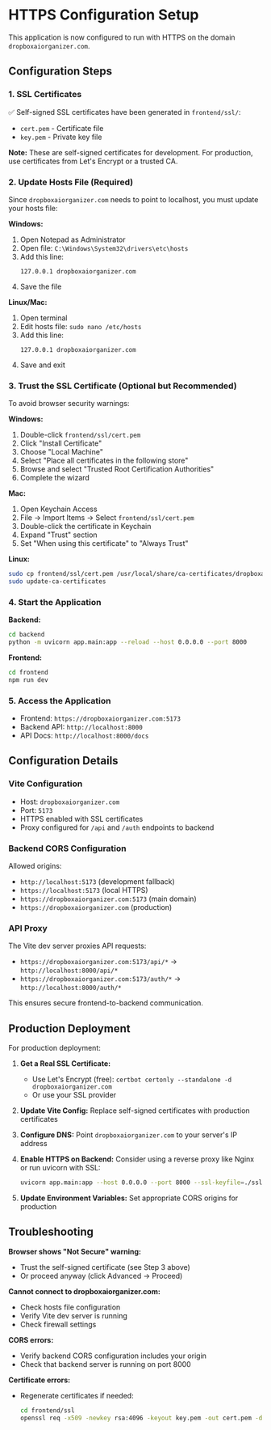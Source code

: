 # HTTPS Configuration Setup

This application is now configured to run with HTTPS on the domain `dropboxaiorganizer.com`.

## Configuration Steps

### 1. SSL Certificates
✅ Self-signed SSL certificates have been generated in `frontend/ssl/`:
- `cert.pem` - Certificate file
- `key.pem` - Private key file

**Note:** These are self-signed certificates for development. For production, use certificates from Let's Encrypt or a trusted CA.

### 2. Update Hosts File (Required)

Since `dropboxaiorganizer.com` needs to point to localhost, you must update your hosts file:

**Windows:**
1. Open Notepad as Administrator
2. Open file: `C:\Windows\System32\drivers\etc\hosts`
3. Add this line:
   ```
   127.0.0.1 dropboxaiorganizer.com
   ```
4. Save the file

**Linux/Mac:**
1. Open terminal
2. Edit hosts file: `sudo nano /etc/hosts`
3. Add this line:
   ```
   127.0.0.1 dropboxaiorganizer.com
   ```
4. Save and exit

### 3. Trust the SSL Certificate (Optional but Recommended)

To avoid browser security warnings:

**Windows:**
1. Double-click `frontend/ssl/cert.pem`
2. Click "Install Certificate"
3. Choose "Local Machine"
4. Select "Place all certificates in the following store"
5. Browse and select "Trusted Root Certification Authorities"
6. Complete the wizard

**Mac:**
1. Open Keychain Access
2. File → Import Items → Select `frontend/ssl/cert.pem`
3. Double-click the certificate in Keychain
4. Expand "Trust" section
5. Set "When using this certificate" to "Always Trust"

**Linux:**
```bash
sudo cp frontend/ssl/cert.pem /usr/local/share/ca-certificates/dropboxaiorganizer.crt
sudo update-ca-certificates
```

### 4. Start the Application

**Backend:**
```bash
cd backend
python -m uvicorn app.main:app --reload --host 0.0.0.0 --port 8000
```

**Frontend:**
```bash
cd frontend
npm run dev
```

### 5. Access the Application

- Frontend: `https://dropboxaiorganizer.com:5173`
- Backend API: `http://localhost:8000`
- API Docs: `http://localhost:8000/docs`

## Configuration Details

### Vite Configuration
- Host: `dropboxaiorganizer.com`
- Port: `5173`
- HTTPS enabled with SSL certificates
- Proxy configured for `/api` and `/auth` endpoints to backend

### Backend CORS Configuration
Allowed origins:
- `http://localhost:5173` (development fallback)
- `https://localhost:5173` (local HTTPS)
- `https://dropboxaiorganizer.com:5173` (main domain)
- `https://dropboxaiorganizer.com` (production)

### API Proxy
The Vite dev server proxies API requests:
- `https://dropboxaiorganizer.com:5173/api/*` → `http://localhost:8000/api/*`
- `https://dropboxaiorganizer.com:5173/auth/*` → `http://localhost:8000/auth/*`

This ensures secure frontend-to-backend communication.

## Production Deployment

For production deployment:

1. **Get a Real SSL Certificate:**
   - Use Let's Encrypt (free): `certbot certonly --standalone -d dropboxaiorganizer.com`
   - Or use your SSL provider

2. **Update Vite Config:**
   Replace self-signed certificates with production certificates

3. **Configure DNS:**
   Point `dropboxaiorganizer.com` to your server's IP address

4. **Enable HTTPS on Backend:**
   Consider using a reverse proxy like Nginx or run uvicorn with SSL:
   ```bash
   uvicorn app.main:app --host 0.0.0.0 --port 8000 --ssl-keyfile=./ssl/key.pem --ssl-certfile=./ssl/cert.pem
   ```

5. **Update Environment Variables:**
   Set appropriate CORS origins for production

## Troubleshooting

**Browser shows "Not Secure" warning:**
- Trust the self-signed certificate (see Step 3 above)
- Or proceed anyway (click Advanced → Proceed)

**Cannot connect to dropboxaiorganizer.com:**
- Check hosts file configuration
- Verify Vite dev server is running
- Check firewall settings

**CORS errors:**
- Verify backend CORS configuration includes your origin
- Check that backend server is running on port 8000

**Certificate errors:**
- Regenerate certificates if needed:
  ```bash
  cd frontend/ssl
  openssl req -x509 -newkey rsa:4096 -keyout key.pem -out cert.pem -days 365 -nodes -subj "/C=ES/ST=State/L=City/O=Organization/CN=dropboxaiorganizer.com"
  ```
